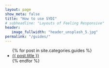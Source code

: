 ```yaml
---
layout: page
show_meta: false
title: "How to use SYDI"
# subheadline: "Layouts of Feeling Responsive"
header:
   image_fullwidth: "header_unsplash_5.jpg"
permalink: "/guides/"
---
```

<ul>
    {% for post in site.categories.guides %}
    <li><a href="{{ site.url }}{{ post.url }}">{{ post.title }}</a></li>
    {% endfor %}
</ul>
